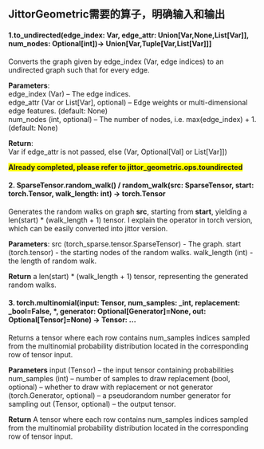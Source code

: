 <!--
 * @Description: 
 * @Author: lusz
 * @Date: 2024-06-22 20:01:47
-->
## JittorGeometric需要的算子，明确输入和输出

#### 1.to_undirected(edge_index: Var, edge_attr: Union[Var,None,List[Var]], num_nodes: Optional[int])→ Union[Var,Tuple[Var,List[Var]]]
Converts the graph given by edge_index (Var, edge indices) to an undirected graph such that for every edge.

**Parameters**:  
edge_index (Var) – The edge indices.  
edge_attr (Var or List[Var], optional) – Edge weights or multi-dimensional edge features. (default: None)  
num_nodes (int, optional) – The number of nodes, i.e. max(edge_index) + 1. (default: None)

**Return**:  
Var if edge_attr is not passed, else (Var, Optional[Val] or List[Var]])

<strong><span style="background-color: yellow;">Already completed, please refer to  jittor_geometric.ops.toundirected <span></strong>


#### 2. SparseTensor.random_walk() / random_walk(src: SparseTensor, start: torch.Tensor, walk_length: int) -> torch.Tensor
Generates the random walks on graph **src**, starting from **start**, yielding a len(start) * (walk_length + 1) tensor.
I explain the operator in torch version, which can be easily converted into jittor version.

**Parameters**:
src (torch_sparse.tensor.SparseTensor) - The graph.
start (torch.tensor) - the starting nodes of the random walks.
walk_length (int) - the length of random walk.

**Return**
a len(start) * (walk_length + 1) tensor, representing the generated random walks.

#### 3. torch.multinomial(input: Tensor, num_samples: _int, replacement: _bool=False, *, generator: Optional[Generator]=None, out: Optional[Tensor]=None) -> Tensor: ...
Returns a tensor where each row contains num_samples indices sampled from the multinomial probability distribution located in the corresponding row of tensor input.

**Parameters**
input (Tensor) – the input tensor containing probabilities
num_samples (int) – number of samples to draw
replacement (bool, optional) – whether to draw with replacement or not
generator (torch.Generator, optional) – a pseudorandom number generator for sampling
out (Tensor, optional) – the output tensor.

**Return**
A tensor where each row contains num_samples indices sampled from the multinomial probability distribution located in the corresponding row of tensor input.
